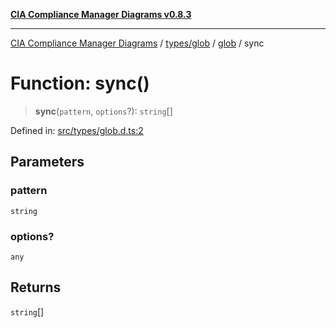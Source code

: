 [**CIA Compliance Manager Diagrams v0.8.3**](../../../../README.md)

***

[CIA Compliance Manager Diagrams](../../../../modules.md) / [types/glob](../../README.md) / [glob](../README.md) / sync

# Function: sync()

> **sync**(`pattern`, `options`?): `string`[]

Defined in: [src/types/glob.d.ts:2](https://github.com/Hack23/cia-compliance-manager/blob/368d5a1330a94df78d48c65d28962bd0f7cab363/src/types/glob.d.ts#L2)

## Parameters

### pattern

`string`

### options?

`any`

## Returns

`string`[]
